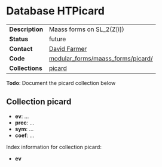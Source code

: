 # Database HTPicard

|||
|---|---|
|**Description**|Maass forms on SL_2(Z[i])|
|**Status**|future|
|**Contact**|[David Farmer](https://github.com/davidfarmer)|
|**Code**|[modular_forms/maass_forms/picard/](https://github.com/LMFDB/lmfdb/tree/master/lmfdb/modular_forms/maass_forms/picard/)|
|**Collections**|[picard](http://www.lmfdb.org/api/HTPicard/picard)|

**Todo**: Document the picard collection below

## Collection picard
* **ev**: ...
* **prec**: ...
* **sym**: ...
* **coef**: ...

Index information for collection picard:
* **ev**
